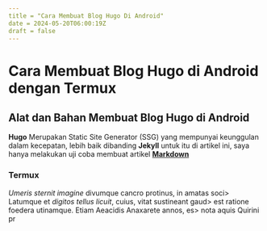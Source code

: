 ```yaml
---
title = "Cara Membuat Blog Hugo Di Android"
date = 2024-05-20T06:00:19Z
draft = false
---
```


# Cara Membuat Blog Hugo di Android dengan Termux


## Alat dan Bahan Membuat Blog Hugo di Android

**Hugo** Merupakan Static Site Generator (SSG) yang mempunyai keunggulan dalam kecepatan, lebih baik dibanding **Jekyll**
untuk itu di artikel ini, saya hanya melakukan uji coba membuat artikel [**Markdown**](https://deuxly.pw)

### Termux

*Umeris sternit imagine* divumque cancro protinus, in amatas soci>
Latumque et *digitos tellus licuit*, cuius, vitat sustineant gaud>
est ratione foedera utinamque. Etiam Aeacidis Anaxarete annos, es>
nota aquis Quirini pr
